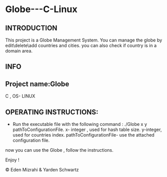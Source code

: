 # Globe---C-Linux

INTRODUCTION
-----------------------
This project is a Globe Management System. You can manage the globe by edit\delete\add countries and cities. 
you can also check if country is in a domain area.



INFO
-----------------------
Project name:Globe 
-----------------------

C , OS- LINUX


OPERATING INSTRUCTIONS:
-----------------------
* Run the executable file with the following command :
	./Globe x y pathToConfigurationFile.
		x- integer , used for hash table size.
		y-integer, used for countries index.
		pathToConfigurationFile- use the attached configuration file.

now you can use the Globe , follow the instructions.


Enjoy ! 


© Eden Mizrahi & Yarden Schwartz
